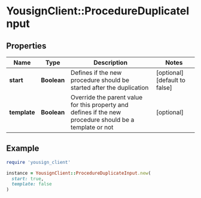 # YousignClient::ProcedureDuplicateInput

## Properties

| Name | Type | Description | Notes |
| ---- | ---- | ----------- | ----- |
| **start** | **Boolean** | Defines if the new procedure should be started after the duplication | [optional][default to false] |
| **template** | **Boolean** | Override the parent value for this property and defines if the new procedure should be a template or not | [optional] |

## Example

```ruby
require 'yousign_client'

instance = YousignClient::ProcedureDuplicateInput.new(
  start: true,
  template: false
)
```

